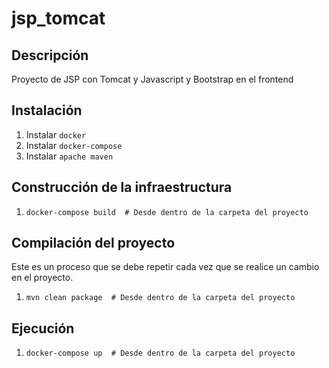 # jsp_tomcat

## Descripción
Proyecto de JSP con Tomcat y Javascript y Bootstrap en el frontend

## Instalación
1. Instalar `docker`
2. Instalar `docker-compose`
3. Instalar `apache maven`

## Construcción de la infraestructura
1. `docker-compose build  # Desde dentro de la carpeta del proyecto`

## Compilación del proyecto
Este es un proceso que se debe repetir cada vez que se realice un cambio en el proyecto. 
1. `mvn clean package  # Desde dentro de la carpeta del proyecto`

## Ejecución
1. `docker-compose up  # Desde dentro de la carpeta del proyecto`
